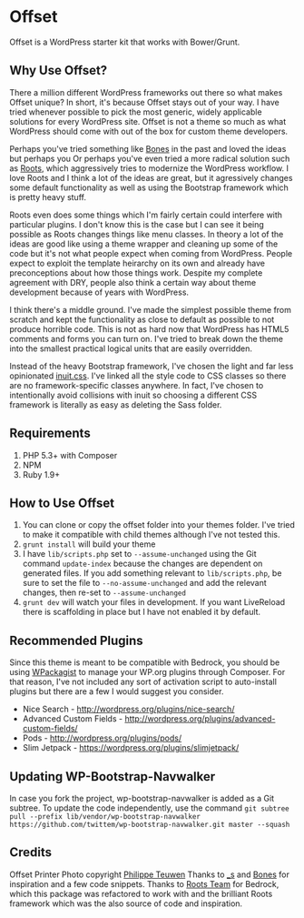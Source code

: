 # Offset

Offset is a WordPress starter kit that works with Bower/Grunt.

## Why Use Offset?

There a million different WordPress frameworks out there so what makes Offset unique? In short, it's because Offset stays out of your way. I have tried whenever possible to pick the most generic, widely applicable solutions for every WordPress site. Offset is not a theme so much as what WordPress should come with out of the box for custom theme developers.

Perhaps you've tried something like [Bones](http://themble.com/bones/) in the past and loved the ideas but perhaps you  Or perhaps you've even tried a more radical solution such as [Roots](http://roots.io/), which aggressively tries to modernize the WordPress workflow. I love Roots and I think a lot of the ideas are great, but it agressively changes some default functionality as well as using the Bootstrap framework which is pretty heavy stuff.

Roots even does some things which I'm fairly certain could interfere with particular plugins. I don't know this is the case but I can see it being possible as Roots changes things like menu classes. In theory a lot of the ideas are good like using a theme wrapper and cleaning up some of the code but it's not what people expect when coming from WordPress. People expect to exploit the template heirarchy on its own and already have preconceptions about how those things work. Despite my complete agreement with DRY, people also think a certain way about theme development because of years with WordPress.

I think there's a middle ground. I've made the simplest possible theme from scratch and kept the functionality as close to default as possible to not produce horrible code. This is not as hard now that WordPress has HTML5 comments and forms you can turn on. I've tried to break down the theme into the smallest practical logical units that are easily overridden.

Instead of the heavy Bootstrap framework, I've chosen the light and far less opinionated [inuit.css](http://inuitcss.com). I've linked all the style code to CSS classes so there are no framework-specific classes anywhere. In fact, I've chosen to intentionally avoid collisions with inuit so choosing a different CSS framework is literally as easy as deleting the Sass folder.

## Requirements

1. PHP 5.3+ with Composer
2. NPM
3. Ruby 1.9+

## How to Use Offset

1. You can clone or copy the offset folder into your themes folder. I've tried to make it compatible with child themes although I've not tested this.
2. `grunt install` will build your theme
3. I have `lib/scripts.php` set to `--assume-unchanged` using the Git command `update-index` because the changes are dependent on generated files. If you add something relevant to `lib/scripts.php`, be sure to set the file to `--no-assume-unchanged` and add the relevant changes, then re-set to `--assume-unchanged`
4. `grunt dev` will watch your files in development. If you want LiveReload there is scaffolding in place but I have not enabled it by default.

## Recommended Plugins

Since this theme is meant to be compatible with Bedrock, you should be using [WPackagist](http://wpackagist.org) to manage your WP.org plugins through Composer. For that reason, I've not included any sort of activation script to auto-install plugins but there are a few I would suggest you consider.

* Nice Search - <http://wordpress.org/plugins/nice-search/>
* Advanced Custom Fields - <http://wordpress.org/plugins/advanced-custom-fields/>
* Pods - <http://wordpress.org/plugins/pods/>
* Slim Jetpack - <https://wordpress.org/plugins/slimjetpack/>

## Updating WP-Bootstrap-Navwalker

In case you fork the project, wp-bootstrap-navwalker is added as a Git subtree. To update the code independently, use the command `git subtree pull --prefix lib/vendor/wp-bootstrap-navwalker https://github.com/twittem/wp-bootstrap-navwalker.git master --squash`

## Credits

Offset Printer Photo copyright [Philippe Teuwen](http://www.flickr.com/photos/doegox/1060145642)
Thanks to [_s](http://underscores.me/) and [Bones](http://themble.com/bones/) for inspiration and a few code snippets.
Thanks to [Roots Team](http://roots.io/) for Bedrock, which this package was refactored to work with and the brilliant Roots framework which was the also source of code and inspiration.
